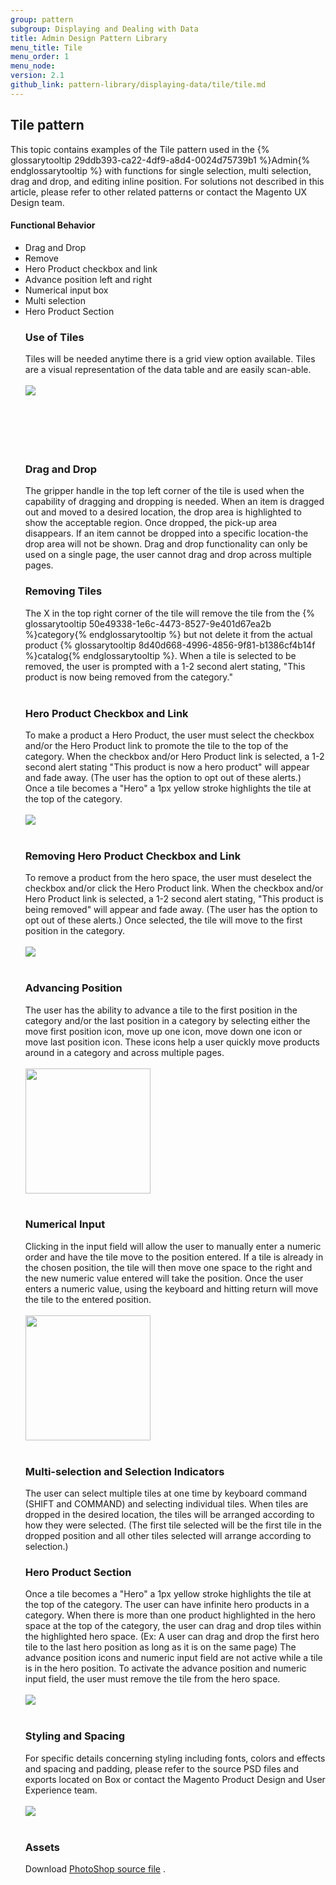 ```yaml
---
group: pattern
subgroup: Displaying and Dealing with Data
title: Admin Design Pattern Library
menu_title: Tile
menu_order: 1
menu_node:
version: 2.1
github_link: pattern-library/displaying-data/tile/tile.md
---
```


## Tile pattern
This topic contains examples of the Tile pattern used in the {% glossarytooltip 29ddb393-ca22-4df9-a8d4-0024d75739b1 %}Admin{% endglossarytooltip %} with functions for single selection, multi selection, drag and drop, and editing inline position. For solutions not described in this article, please refer to other related patterns or contact the Magento UX Design team.

<h4>Functional Behavior</h4>
<ul>
	<li>Drag and Drop</li>
	<li>Remove</li>
	<li>Hero Product checkbox and link</li>
	<li>Advance position left and right</li>
	<li>Numerical input box</li>
	<li>Multi selection</li>
	<li>Hero Product Section</li>


<h3 id="tiles">Use of Tiles</h3>
Tiles will be needed anytime there is a grid view option available. Tiles are a visual representation of the data table and are easily scan-able.
<br />
<br />
<img src="img/Tile00.jpg">
<br />
<br />
<br />
<br />
<br />
<br />

<h3 id="draganddrop">Drag and Drop</h3>
The gripper handle in the top left corner of the tile is used when the capability of dragging and dropping is needed. When an item is dragged out and moved to a desired location, the drop area is highlighted to show the acceptable region. Once dropped, the pick-up area disappears. If an item cannot be dropped into a specific location-the drop area will not be shown. Drag and drop functionality can only be used on a single page, the user cannot drag and drop across multiple pages. 

<h3 id="remove">Removing Tiles</h3>
The X in the top right corner of the tile will remove the tile from the {% glossarytooltip 50e49338-1e6c-4473-8527-9e401d67ea2b %}category{% endglossarytooltip %} but not delete it from the actual product {% glossarytooltip 8d40d668-4996-4856-9f81-b1386cf4b14f %}catalog{% endglossarytooltip %}. When a tile is selected to be removed, the user is prompted with a 1-2 second alert stating, "This product is now being removed from the category."
<br />
<br />

<h3 id="herocheckbox">Hero Product Checkbox and Link</h3>
To make a product a Hero Product, the user must select the checkbox and/or the Hero Product link to promote the tile to the top of the category. When the checkbox and/or Hero Product link is selected, a 1-2 second alert stating "This product is now a hero product" will appear and fade away. (The user has the option to opt out of these alerts.) Once a tile becomes a "Hero" a 1px yellow stroke highlights the tile at the top of the category.
<br />
<br />
<img src="img/Tile02.jpg">
<br />
<br />

<h3 id="herocheckbox">Removing Hero Product Checkbox and Link</h3>
To remove a product from the hero space, the user must deselect the checkbox and/or click the Hero Product link. When the checkbox and/or Hero Product link is selected, a 1-2 second alert stating, "This product is being removed" will appear and fade away. (The user has the option to opt out of these alerts.) Once selected, the tile will move to the first position in the category.
<br />
<br />
<img src="img/Tile03.jpg">
<br />
<br />

<h3 id="position">Advancing Position</h3>
The user has the ability to advance a tile to the first position in the category and/or the last position in a category by selecting either the move first position icon, move up one icon, move down one icon or move last position icon. These icons help a user quickly move products around in a category and across multiple pages.
<br />
<br />
<img src="img/Tile04.jpg" width="200px">
<br />
<br />

<h3 id="numerical">Numerical Input</h3>
Clicking in the input field will allow the user to manually enter a numeric order and have the tile move to the position entered. If a tile is already in the chosen position, the tile will then move one space to the right and the new numeric value entered will take the position. Once the user enters a numeric value, using the keyboard and hitting return will move the tile to the entered position.
<br />
<br />
<img src="img/Tile05.jpg" width="200px">
<br />
<br />

<h3 id="selection">Multi-selection and Selection Indicators</h3>
The user can select multiple tiles at one time by keyboard command (SHIFT and COMMAND) and selecting individual tiles. When tiles are dropped in the desired location, the tiles will be arranged according to how they were selected. (The first tile selected will be the first tile in the dropped position and all other tiles selected will arrange according to selection.)

<h3 id="heroproduct">Hero Product Section</h3>
Once a tile becomes a "Hero" a 1px yellow stroke highlights the tile at the top of the category. The user can have infinite hero products in a category. When there is more than one product highlighted in the hero space at the top of the category, the user can drag and drop tiles within the highlighted hero space. (Ex: A user can drag and drop the first hero tile to the last hero position as long as it is on the same page) The advance position icons and numeric input field are not active while a tile is in the hero position. To activate the advance position and numeric input field, the user must remove the tile from the hero space.
<br />
<br />
<img src="img/Tile06.jpg">
<br />
<br />

<h3 id="styling">Styling and Spacing</h3>
For specific details concerning styling including fonts, colors and effects and spacing and padding, please refer to the source PSD files and exports located on Box or contact the Magento Product Design and User Experience team.
<br />
<br />
<img src="img/Tile07.jpg">
<br />
<br />

<h3 id="assets">Assets</h3>
Download <a href="src/tile-pattern-styles.psd">PhotoShop source file</a> .
